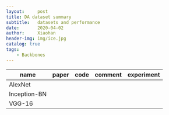 ```yaml
---
layout:     post
title: DA dataset summary
subtitle:   datasets and performance 
date:       2020-04-02
author:     Xiaohan
header-img: img/ice.jpg
catalog: true
tags:
    - Backbones
---
```



| name | paper | code | comment | experiment |
| --- | --- | --- | --- | --- |
| AlexNet |  |  |  |  |
|Inception-BN||||
|VGG-16||||
